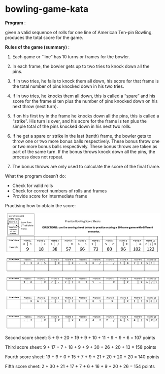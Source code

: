 # bowling-game-kata

**Program** :

given a valid sequence of rolls for one line of American Ten-pin Bowling, produces the total
score for the game.

**Rules of the game (summary)** :

1) Each game or “line” has 10 turns or frames for the bowler.

2) In each frame, the bowler gets up to two tries to knock down all the pins.

3) If in two tries, he fails to knock them all down, his score for that frame is the total number of
pins knocked down in his two tries.

4) If in two tries, he knocks them all down, this is called a “spare” and his score for the frame si
ten plus the number of pins knocked down on his next throw (next turn).

5) If on his first try in the frame he knocks down all the pins, this is called a “strike”. His turn is
over, and his score for the frame is ten plus the simple total of the pins knocked down
in his next two rolls.

6) If he get a spare or strike in the last (tenth) frame, the bowler gets to throw one or two
more bonus balls respectively. These bonus throw one or two more bonus balls
respectively. These bonus throws are taken as part of the same turn. If the bonus
throws knock down all the pins, the process does not repeat.

7) The bonus throws are only used to calculate the score of the final frame.

What the program doesn’t do:

- Check for valid rolls
- Check for correct numbers of rolls and frames
- Provide score for intermediate frame


Practising how to obtain the score:

![score sheet](Scoring%20bowling%20practice%20sheets.jpg)

Second score sheet: 5 + 9 + 20 + 19 + 9 + 10 + 11 + 9 + 9 + 6 = 107 points

Third score sheet: 9 + 17 + 7 + 18 + 9 + 9 + 30 + 26 + 20 + 13 = 158 points

Fourth score sheet: 19 + 9 + 0 + 15 + 7 + 9 + 21 + 20 + 20 + 20 = 140 points

Fifth score sheet: 2 + 30 + 21 + 17 + 7 + 6 + 16 + 9 + 20 + 26 = 154 points


